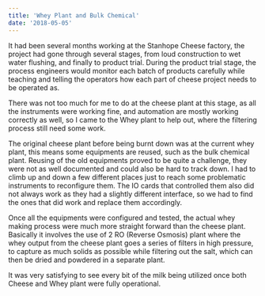 ```yaml
---
title: 'Whey Plant and Bulk Chemical'
date: '2018-05-05'
---
```


It had been several months working at the Stanhope Cheese factory, the project had gone through several stages, from loud construction to wet water flushing, and finally to product trial. During the product trial stage, the process engineers would monitor each batch of products carefully while teaching and telling the operators how each part of cheese project needs to be operated as. 

There was not too much for me to do at the cheese plant at this stage, as all the instruments were working fine, and automation are mostly working correctly as well, so I came to the Whey plant to help out, where the filtering process still need some work. 

The original cheese plant before being burnt down was at the current whey plant, this means some equipments are reused, such as the bulk chemical plant. Reusing of the old equipments proved to be quite a challenge, they were not as well documented and could also be hard to track down. I had to climb up and down a few different places just to reach some problematic instruments to reconfigure them. The IO cards that controlled them also did not always work as they had a slightly different interface, so we had to find the ones that did work and replace them accordingly. 

Once all the equipments were configured and tested, the actual whey making process were much more straight forward than the cheese plant. Basically it involves the use of 2 RO (Reverse Osmosis) plant where the whey output from the cheese plant goes a series of filters in high pressure, to capture as much solids as possible while filtering out the salt, which can then be dried and powdered in a separate plant. 

It was very satisfying to see every bit of the milk being utilized once both Cheese and Whey plant were fully operational. 